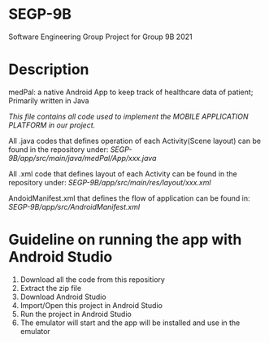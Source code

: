 # SEGP-9B
Software Engineering Group Project for Group 9B 2021

# Description
medPal: a native Android App to keep track of healthcare data of patient;
Primarily written in Java

*This file contains all code used to implement the MOBILE APPLICATION PLATFORM in our project.*  

All .java codes that defines operation of each Activity(Scene layout) can be found in the repository under: 
*SEGP-9B/app/src/main/java/medPal/App/xxx.java*

All .xml code that defines layout of each Activity can be found in the repository under:
*SEGP-9B/app/src/main/res/layout/xxx.xml*

AndoidManifest.xml that defines the flow of application can be found in:
*SEGP-9B/app/src/AndroidManifest.xml*

# Guideline on running the app with Android Studio
1. Download all the code from this repositiory
2. Extract the zip file
3. Download Android Studio
4. Import/Open this project in Android Studio
5. Run the project in Android Studio
6. The emulator will start and the app will be installed and use in the emulator
